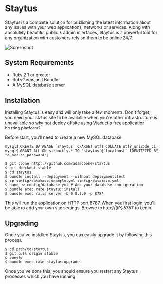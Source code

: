 # Staytus

Staytus is a complete solution for publishing the latest information about
any issues with your web applications, networks or services. Along with
absolutely beautiful public & admin interfaces, Staytus is a powerful tool for
any organization with customers rely on them to be online 24/7.

![Screenshot](https://s.adamcooke.io/15/vGMNR1.png)

## System Requirements

* Ruby 2.1 or greater
* RubyGems and Bundler
* A MySQL database server

## Installation

Installing Staytus is easy and will only take a few moments. Don't forget,
you need your status site to be available when you're other infrastructure is
unavailable so why not deploy offsite using [Viaduct's](http://viaduct.io)
free application hosting platform?

Before start, you'll need to create a new MySQL database.

```text
mysql$ CREATE DATABASE `staytus` CHARSET utf8 COLLATE utf8_unicode_ci;
mysql$ GRANT ALL ON sirportly.* TO `staytus`@`localhost` IDENTIFIED BY "a_secure_password";
```

```text
$ git clone https://github.com/adamcooke/staytus
$ git checkout stable
$ cd staytus
$ bundle install --deployment --without deployment:test
$ cp config/database.example.yml config/database.yml
$ nano -w config/database.yml # Add your database configuration
$ bundle exec rake staytus:install
$ bundle exec rails server -b 0.0.0.0 -p 8787
```

This will run the application on HTTP port 8787. When you first
login, you'll be able to add your own site settings. Browse to http://[IP]:8787
to begin.

## Upgrading

Once you've installed Staytus, you can easily upgrade it by
following this process.

```text
$ cd path/to/staytus
$ git pull origin stable
$ bundle
$ bundle exec rake staytus:upgrade
```

Once you've done this, you should ensure you restart any Staytus
processes which you have running.

